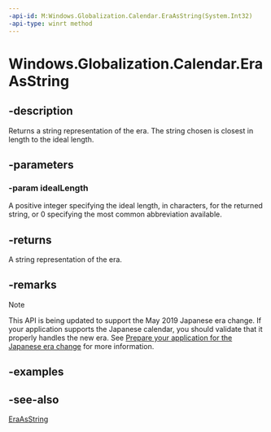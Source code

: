 ```yaml
---
-api-id: M:Windows.Globalization.Calendar.EraAsString(System.Int32)
-api-type: winrt method
---
```


<!-- Method syntax
public string EraAsString(System.Int32 idealLength)
-->

# Windows.Globalization.Calendar.EraAsString

## -description
Returns a string representation of the era. The string chosen is closest in length to the ideal length.

## -parameters
### -param idealLength
A positive integer specifying the ideal length, in characters, for the returned string, or 0 specifying the most common abbreviation available.

## -returns
A string representation of the era.

## -remarks

> [!NOTE]
> This API is being updated to support the May 2019 Japanese era change. If your application supports the Japanese calendar, you should validate that it properly handles the new era. See [Prepare your application for the Japanese era change](https://docs.microsoft.com/windows/uwp/design/globalizing/japanese-era-change) for more information.

## -examples

## -see-also
[EraAsString](calendar_eraasstring_1742852677.md)